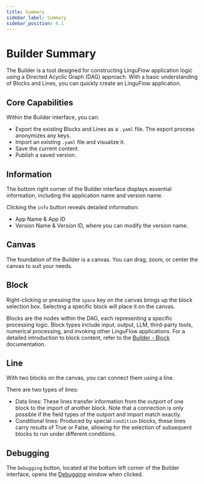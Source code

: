 ```yaml
---
title: Summary
sidebar_label: Summary
sidebar_position: 4.1
---
```


# Builder Summary

The Builder is a tool designed for constructing LinguFlow application logic using a Directed Acyclic Graph (DAG) approach. With a basic understanding of Blocks and Lines, you can quickly create an LinguFlow application.

## Core Capabilities

Within the Builder interface, you can:
- Export the existing Blocks and Lines as a `.yaml` file. The export process anonymizes any keys.
- Import an existing `.yaml` file and visualize it.
- Save the current content.
- Publish a saved version.

## Information

The bottom right corner of the Builder interface displays essential information, including the application name and version name.

Clicking the `info` button reveals detailed information:
- App Name & App ID
- Version Name & Version ID, where you can modify the version name.

## Canvas

The foundation of the Builder is a canvas. You can drag, zoom, or center the canvas to suit your needs.

## Block

Right-clicking or pressing the `space` key on the canvas brings up the block selection box. Selecting a specific block will place it on the canvas.

Blocks are the nodes within the DAG, each representing a specific processing logic. Block types include input, output, LLM, third-party tools, numerical processing, and invoking other LinguFlow applications. For a detailed introduction to block content, refer to the [Builder - Block](https://github.com/pingcap/LinguFlow) documentation.

## Line

With two blocks on the canvas, you can connect them using a line.

There are two types of lines:
- Data lines: These lines transfer information from the outport of one block to the import of another block. Note that a connection is only possible if the field types of the outport and import match exactly.
- Conditional lines: Produced by special `condition` blocks, these lines carry results of True or False, allowing for the selection of subsequent blocks to run under different conditions.

## Debugging

The `Debugging` button, located at the bottom left corner of the Builder interface, opens the [Debugging](https://github.com/pingcap/LinguFlow) window when clicked.
